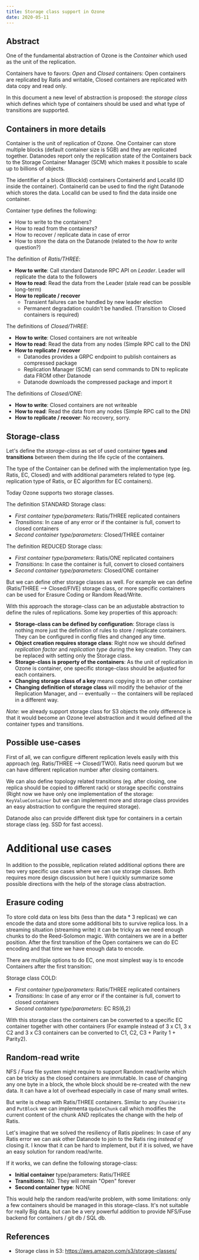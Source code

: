 ```yaml
---
title: Storage class support in Ozone
date: 2020-05-11
---
```


## Abstract

One of the fundamental abstraction of Ozone is the _Container_ which used as the unit of the replication.

Containers have to favors: _Open_ and _Closed_ containers: Open containers are replicated by Ratis and writable, Closed containers are replicated with data copy and read only.

In this document a new level of abstraction is proposed: the *storage class* which defines which type of containers should be used and what type of transitions are supported.

## Containers in more details

Container is the unit of replication of Ozone. One Container can store multiple blocks (default container size is 5GB) and they are replicated together. Datanodes report only the replication state of the Containers back to the Storage Container Manager (SCM) which makes it possible to scale up to billions of objects.

The identifier of a block (BlockId) containers ContainerId and LocalId (ID inside the container). ContainerId can be used to find the right Datanode which stores the data. LocalId can be used to find the data inside one container.

Container type defines the following:

 * How to write to the containers?
 * How to read from the containers?
 * How to recover / replicate data in case of error
 * How to store the data on the Datanode (related to the *how to write* question?)

The definition of *Ratis/THREE*:

 * **How to write**: Call standard Datanode RPC API on *Leader*. Leader will replicate the data to the followers
 * **How to read**: Read the data from the Leader (stale read can be possible long-term)
 * **How to replicate / recover** 
    * Transient failures can be handled by new leader election
    * Permanent degradation couldn't be handled. (Transition to Closed containers is required) 

The definitions of *Closed/THREE*:

  * **How to write**: Closed containers are not writeable
  * **How to read**: Read the data from any nodes (Simple RPC call to the DN)
  * **How to replicate / recover**
    * Datanodes provides a GRPC endpoint to publish containers as compressed package
    * Replication Manager (SCM) can send commands to DN to replicate data FROM other Datanode
    * Datanode downloads the compressed package and import it
 
The definitions of *Closed/ONE*:
  * **How to write**: Closed containers are not writeable
  * **How to read**: Read the data from any nodes (Simple RPC call to the DN)
  * **How to replicate / recover**: No recovery, sorry.
 
## Storage-class

Let's define the *storage-class* as set of used container **types and transitions** between them during the life cycle of the containers.

The type of the Container can be defined with the implementation type (eg. Ratis, EC, Closed) and with additional parameters related to type (eg. replication type of Ratis, or EC algorithm for EC containers).

Today Ozone supports two storage classes.

The definition STANDARD Storage class:

 * *First container type/parameters*: Ratis/THREE replicated containers
 * *Transitions*: In case of any error or if the container is full, convert to closed containers 
 * *Second container type/parameters*: Closed/THREE container


The definition REDUCED Storage class:

 * *First container type/parameters*: Ratis/ONE replicated containers
 * *Transitions*: In case the container is full, convert to closed containers 
 * *Second container type/parameters*: Closed/ONE container

But we can define other storage classes as well. For example we can define (Ratis/THREE --> Closed/FIVE) storage class, or more specific containers can be used for Erasure Coding or Random Read/Write.

With this approach the storage-class can be an adjustable abstraction to define the rules of replications. Some key properties of this approach:

 * **Storage-class can be defined by configuration**: Storage class is nothing more just the definition of rules to store / replicate containers. They can be configured in config files and changed any time. 
 * **Object creation requires storage class**: Right now we should defined *replication factor* and *replication type* during the key creation. They can be replaced with setting only the Storage class.
 * **Storage-class is property of the containers**: As the unit of replication in Ozone is container, one specific storage-class should be adjusted for each containers.
 * **Changing storage class of a key** means copying it to an other container
 * **Changing definition of storage class** will modify the behavior of the Replication Manager, and -- eventually -- the containers will be replaced in a different way. 

*Note*: we already support storage class for S3 objects the only difference is that it would become an Ozone level abstraction and it would defined *all* the container types and transitions. 

## Possible use-cases

First of all, we can configure different replication levels easily with this approach (eg. Ratis/THREE --> Closed/TWO). Ratis need quorum but we can have different replication number after closing containers.

We can also define topology related transitions (eg. after closing, one replica should be copied to different rack) or storage specific constrains (Right now we have only one implementation of the storage: `KeyValueContainer` but we can implement more and storage class provides an easy abstraction to configure the required storage).

Datanode also can provide different disk type for containers in a certain storage class (eg. SSD for fast access).

# Additional use cases

In addition to the possible, replication related additional options there are two very specific use cases where we can use storage classes. Both requires more design discussion but here I quickly summarize some possible directions with the help of the storage class abstraction.

## Erasure coding

To store cold data on less bits (less than the data * 3 replicas) we can encode the data and store some additional bits to survive replica loss. In a streaming situation (streaming write) it can be tricky as we need enough chunks to do the Reed-Solomon magic. With containers we are in a better position. After the first transition of the Open containers we can do EC encoding and that time we have enough data to encode.

There are multiple options to do EC, one most simplest way is to encode Containers after the first transition:

Storage class COLD:

 * *First container type/parameters*: Ratis/THREE replicated containers
 * *Transitions*: In case of any error or if the container is full, convert to closed containers 
 * *Second container type/parameters*: EC RS(6,2)

With this storage class the containers can be converted to a specific EC container together with other containers (For example instead of 3 x C1, 3 x C2 and 3 x C3 containers can be converted to C1, C2, C3 + Parity 1 + Parity2).

## Random-read write

NFS / Fuse file system might require to support Random read/write which can be tricky as the closed containers are immutable. In case of changing any one byte in a block, the whole block should be re-created with the new data. It can have a lot of overhead especially in case of many small writes.

But write is cheap with Ratis/THREE containers. Similar to any `ChunkWrite` and `PutBlock` we can implementa `UpdateChunk` call which modifies the current content of the chunk AND replicates the change with the help of Ratis.

Let's imagine that we solved the resiliency of Ratis pipelines: In case of any Ratis error we can ask other Datanode to join to the Ratis ring *instead of* closing it. I know that it can be hard to implement, but if it is solved, we have an easy solution for random read/write.

If it works, we can define the following storage-class:

 * **Initial container** type/parameters: Ratis/THREE
 * **Transitions**: NO. They will remain "Open" forever
 * **Second container type**: NONE

This would help the random read/write problem, with some limitations: only a few containers should be managed in this storage-class. It's not suitable for really Big data, but can be a very powerful addition to provide NFS/Fuse backend for containers / git db / SQL db.

## References

 * Storage class in S3: https://aws.amazon.com/s3/storage-classes/